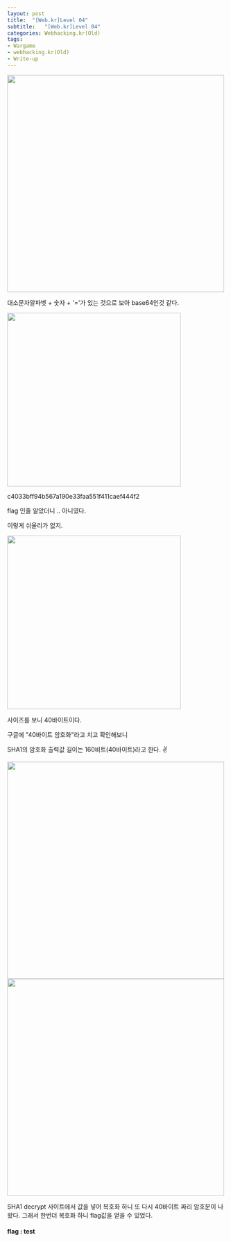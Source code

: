 ```yaml
---
layout: post
title:  "[Web.kr]Level 04"
subtitle:   "[Web.kr]Level 04"
categories: Webhacking.kr(Old)
tags:
- Wargame
- webhacking.kr(Old)
- Write-up
---
```


<img src="http://eliez3r.synology.me/assets/img/writeup/webkr/Level 04/637DD772-03E3-4FB0-BB79-4D2A60193796.png" width="500px">

대소문자알파벳 + 숫자 + '='가 있는 것으로 보아 base64인것 같다.

<img src="http://eliez3r.synology.me/assets/img/writeup/webkr/Level 04/4DC341D9-E7EB-4F0A-8D81-3D89E425E7DD.png" width="400px">



c4033bff94b567a190e33faa551f411caef444f2

flag 인줄 알았더니 .. 아니였다.

이렇게 쉬울리가 없지.

<img src="http://eliez3r.synology.me/assets/img/writeup/webkr/Level 04/E4AE081B-53C0-4BDD-99C4-3DD282568E7B.png" width="400px">

사이즈를 보니 40바이트이다.



구글에 "40바이트 암호화"라고 치고 확인해보니



SHA1의 암호화 출력값 길이는 160비트(40바이트)라고 한다. ✌️

<img src="http://eliez3r.synology.me/assets/img/writeup/webkr/Level 04/5FA5C789-0C84-4772-B611-D688BEC0DB0B.png" width="500px">

<img src="http://eliez3r.synology.me/assets/img/writeup/webkr/Level 04/8F7767DE-1DA8-4C03-83C4-49F53D930880.png" width="500px">

SHA1 decrypt 사이트에서 값을 넣어 복호화 하니 또 다시 40바이트 짜리 암호문이 나왔다. 그래서 한번더 복호화 하니 flag값을 얻을 수 있었다.



#### flag : test